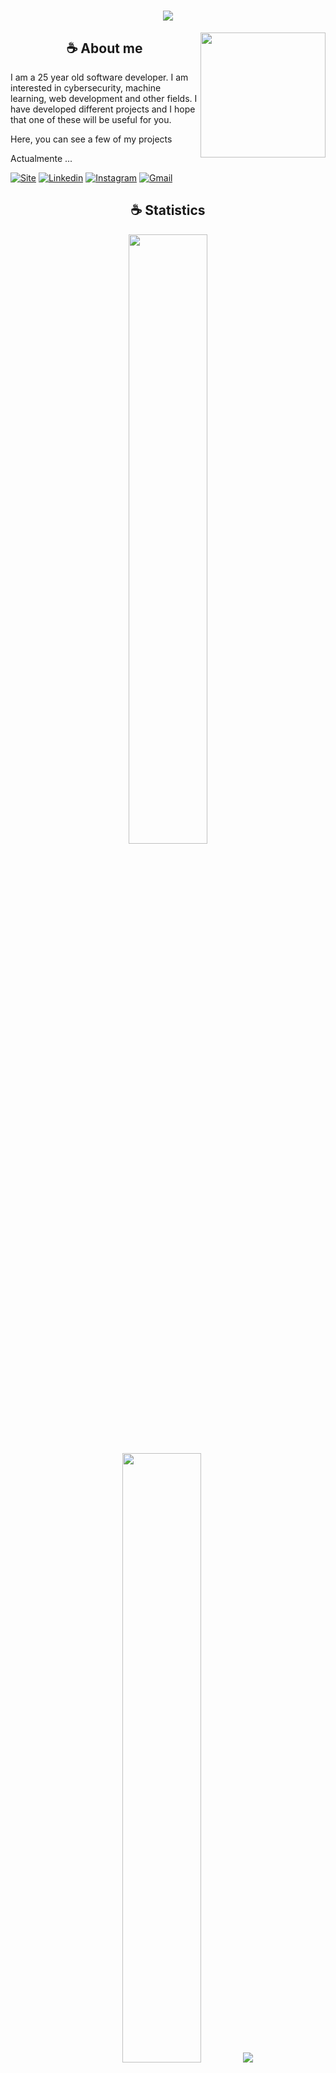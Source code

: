 <h1 align="center">
    <img src="https://readme-typing-svg.herokuapp.com/?font=Righteous&size=35&center=true&vCenter=true&width=500&height=70&duration=4000&lines=Hi,+I'm+Axell+!+👋;+Software+Developer;" />
</h1>

<img align='right' src='https://user-images.githubusercontent.com/5713670/87202985-820dcb80-c2b6-11ea-9f56-7ec461c497c3.gif' width='200"'>

<h2 align="center">☕ About me</h2>

<p>I am a 25 year old software developer. I am interested in cybersecurity, machine learning, web development and other fields. I have developed different projects and I hope that one of these will be useful for you.</p>


<p>Here, you can see a few of my projects</p>

<p>Actualmente ...</p>

<p></p>


[![Site](https://img.shields.io/website?label=axl.dev&style=for-the-badge&url=https://www.axl.dev/)](https://www.axl.dev)
[![Linkedin](https://img.shields.io/badge/LinkedIn-0077B5?style=for-the-badge&logo=linkedin&logoColor=white)](https://www.linkedin.com/in/axell-bernabel-3bb697222/)
[![Instagram](https://img.shields.io/badge/Instagram-E4405F?style=for-the-badge&logo=instagram&logoColor=white)](https://www.instagram.com/axl72/)
[![Gmail](https://img.shields.io/badge/Gmail-D14836?style=for-the-badge&logo=gmail&logoColor=white)](mailto:axell.bernabel72@gmail.com)


<h2 align="center">☕ Statistics</h2>

<p align="center">
  <img height="50%" width="auto" src ="https://github-readme-stats.vercel.app/api?username=axl72&show_icons=true&count_private=true&theme=material-palenight&hide_border=true&hide=issues,contribs&bg_color=00000000">
  <img height="50%" width="auto" src ="https://github-readme-stats.vercel.app/api/top-langs/?username=axl72&layout=compact&hide_border=true&theme=material-palenight&bg_color=00000000&langs_count=6&hide=jupyter%20notebook,html,tex,css&exclude_repo=obsidian-notes">
  <img src ="https://github-readme-streak-stats.herokuapp.com?user=axl72&theme=material-palenight&hide_border=true&background=FFFFFF00">
</p>

<h2 align="center"> My skills</h2>

<div style="display: inline_block">
  <img align="center" alt="html5" src="https://img.shields.io/badge/HTML5-E34F26?style=for-the-badge&logo=html5&logoColor=white" />
  <img align="center" alt="css" src="https://img.shields.io/badge/CSS3-1572B6?style=for-the-badge&logo=css3&logoColor=white" />
  <img align="center" alt="js" src="https://img.shields.io/badge/JavaScript-F7DF1E?style=for-the-badge&logo=javascript&logoColor=black" />
  <img align="center" alt="ts" src="https://img.shields.io/badge/TypeScript-007ACC?style=for-the-badge&logo=typescript&logoColor=white" />
  <img align="center" alt="react" src="https://img.shields.io/badge/React-20232A?style=for-the-badge&logo=react&logoColor=61DAFB" />
  <img align="center" alt="nodejs" src="https://img.shields.io/badge/Node.js-43853D?style=for-the-badge&logo=node.js&logoColor=white" />
</div><br/>

## Videos de presentación de proyectos

<a href="https://youtu.be/T9tc_p42_xA?si=LEm0TcofNUF_aTH2">Space-Time</a> <br> <br>
<a href="https://youtu.be/n6KKB5nYZZQ?si=Bq9JqAB6SopfqhUk">My-Finaces</a> <br>
